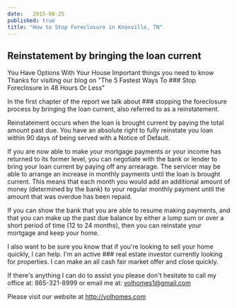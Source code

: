 ```yaml
---
date:   2015-08-25
published: true
title: "How to Stop Foreclosure in Knoxville, TN"
---
```


## Reinstatement by bringing the loan current
You Have Options With Your House
Important things you need to know
Thanks for visiting our blog on "The 5 Fastest Ways To ### Stop Foreclosure in 48 Hours Or Less"

In the first chapter of the report we talk about ### stopping the foreclosure process by bringing the loan current, also
referred to as a reinstatement.

Reinstatement occurs when the loan is brought current by paying the total amount past due. You have an absolute right to fully reinstate you loan within 90 days of being served with a Notice of Default. 

If you are now able to make your mortgage payments or your income has returned to its former level, you can negotiate with the bank or lender to bring your loan current by paying off any arrearage. The servicer may be able to arrange an increase in monthly payments until the loan is brought current. This means that each month you would add an additional amount of money (determined by the bank) to your regular monthly payment until the amount that was overdue has been repaid.

If you can show the bank that you are able to resume making payments, and that you can make up the past due balance by either a lump sum or over a short period of time (12 to 24 months), then you can reinstate your mortgage and keep your home.

I also want to be sure you know that if you're looking to sell your home quickly, I can help. I'm an active ### real estate investor currently looking for properties. I can make an all cash fair market offer and close quickly.

If there's anything I can do to assist you please don't hesitate to call my office at: 865-321-8999 or email me at: volhomes1@gmail.com

Please visit our website at http://volhomes.com
